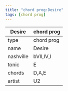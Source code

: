 ```yaml
---
title: "chord prog:Desire"
tags: [chord prog]
---
```


|Desire|chord prog|
|---|---|
|type|chord prog|
|name|Desire|
|nashville|bVII,IV,I|
|tonic|E|
|chords|D,A,E|
|artist|U2|


